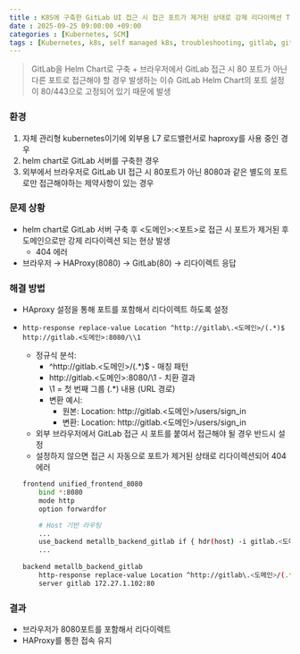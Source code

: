 ```yaml
---
title : K8S에 구축한 GitLab UI 접근 시 접근 포트가 제거된 상태로 강제 리다이렉션 TroubleShooting
date : 2025-09-25 09:00:00 +09:00
categories : [Kubernetes, SCM]
tags : [Kubernetes, k8s, self managed k8s, troubleshooting, gitlab, gitlab helm chart] #소문자만 가능
---
```


> GitLab을 Helm Chart로 구축 + 브라우저에서 GitLab 접근 시 80 포트가 아닌 다른 포트로 접근해야 할 경우 발생하는 이슈
GitLab Helm Chart의 포트 설정이 80/443으로 고정되어 있기 때문에 발생
> 

### 환경

1. 자체 관리형 kubernetes이기에 외부용 L7 로드밸런서로 haproxy를 사용 중인 경우
2. helm chart로 GitLab 서버를 구축한 경우
3. 외부에서 브라우저로 GitLab UI 접근 시 80포트가 아닌 8080과 같은 별도의 포트로만 접근해야하는 제약사항이 있는 경우

### 문제 상황

- helm chart로 GitLab 서버 구축 후 <도메인>:<포트>로 접근 시 포트가 제거된 후 도메인으로만 강제 리다이렉션 되는 현상 발생
    - 404 에러
- 브라우저 → HAProxy(8080) → GitLab(80) → 리다이렉트 응답

### 해결 방법

- HAproxy 설정을 통해 포트를 포함해서 리다이렉트 하도록 설정
- `http-response replace-value Location ^http://gitlab\.<도메인>/(.*)$ http://gitlab.<도메인>:8080/\\1`
    - 정규식 분석:
        - ^http://gitlab\.<도메인>/(.*)$ - 매칭 패턴
        - http://gitlab.<도메인>:8080/\\1 - 치환 결과
        - \1 = 첫 번째 그룹 (.*) 내용 (URL 경로)
        - 변환 예시:
            - 원본: Location: http://gitlab.<도메인>/users/sign_in
            - 변환: Location: http://gitlab.<도메인>/users/sign_in
    - 외부 브라우저에서 GitLab 접근 시 포트를 붙여서 접근해야 될 경우 반드시 설정
    - 설정하지 않으면 접근 시 자동으로 포트가 제거된 상태로 리다이렉션되어 404 에러
    
    ```bash
    frontend unified_frontend_8080
        bind *:8080
        mode http
        option forwardfor
    
        # Host 기반 라우팅
        ...
        use_backend metallb_backend_gitlab if { hdr(host) -i gitlab.<도메인> }
        ...
        
    backend metallb_backend_gitlab
        http-response replace-value Location ^http://gitlab\.<도메인>/(.*)$ http://gitlab.<도메인>:8080/\\1
        server gitlab 172.27.1.102:80
    ```
    

### 결과

- 브라우저가 8080포트를 포함해서 리다이렉트
- HAProxy를 통한 접속 유지